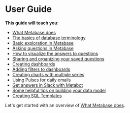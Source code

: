 # User Guide

**This guide will teach you:**

*   [What Metabase does](01-what-is-metabase.md)
*   [The basics of database terminology](02-database-basics.md)
*   [Basic exploration in Metabase](03-basic-exploration.md)
*   [Asking questions in Metabase](04-asking-questions.md)
*   [How to visualize the answers to questions](05-visualizing-results.md)
*   [Sharing and organizing your saved questions](06-sharing-answers.md)
*   [Creating dashboards](07-dashboards.md)
*   [Adding filters to dashboards](08-dashboard-filters.md)
*   [Creating charts with multiple series](09-multi-series-charting.md)
*   [Using Pulses for daily emails](10-pulses.md)
*   [Get answers in Slack with Metabot](11-metabot.md)
*   [Some helpful tips on building your data model](12-data-model-reference.md)
*   [Creating SQL Templates](13-sql-parameters.md)

Let's get started with an overview of [What Metabase does](01-what-is-metabase.md).
